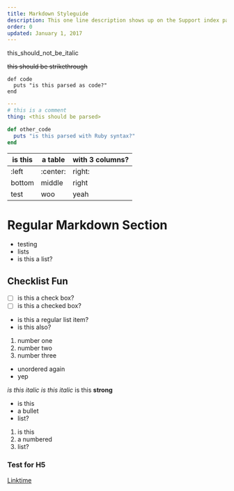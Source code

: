 ```yaml
---
title: Markdown Styleguide
description: This one line description shows up on the Support index page. Do not make it two lines!
order: 0
updated: January 1, 2017
---
```


this_should_not_be_italic

~~this should be strikethrough~~


```
def code
  puts "is this parsed as code?"
end
```


```yaml
---
# this is a comment
thing: <this should be parsed>
```


```ruby
def other_code
  puts "is this parsed with Ruby syntax?"
end
```


is this | a table | with 3 columns?
--------|---------|----------------
:left   | :center:|    right:
bottom  | middle  | right
test    | woo     | yeah


# Regular Markdown Section
 - testing
 - lists
 - is this a list?



## Checklist Fun

 - [ ] is this a check box?
 - [ ] is this a checked box?
 - is this a regular list item?
 - is this also?

 1. number one
 2. number two
 3. number three

 - unordered again
 - yep



 _is this italic_
 *is this italic*
 is this **strong**



 * is this
 * a bullet
 * list?



 1. is this
 2. a numbered
 3. list?

###  Test for H5
 [Linktime](http://www.isthislinked.org)
